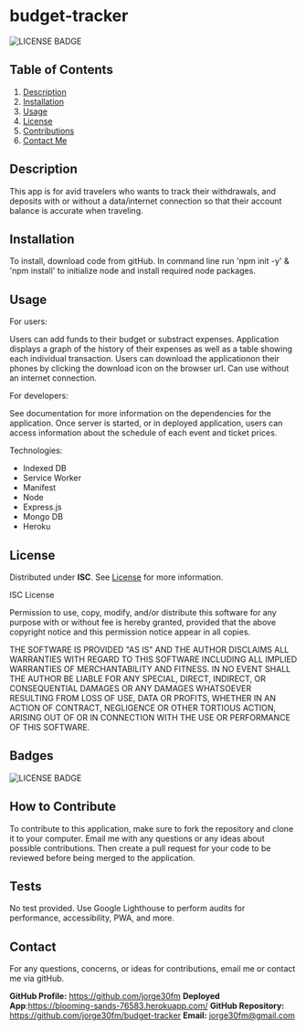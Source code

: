 # budget-tracker


![LICENSE BADGE](https://img.shields.io/badge/license-ISC-brightgreen?style=for-the-badge)

## Table of Contents

1. [Description](#description)
2. [Installation](#installation)
3. [Usage](#usage)
4. [License](#license)
5. [Contributions](#how-to-contribute)
6. [Contact Me](#contact)

## Description
This app is for avid travelers who wants to track their withdrawals, and deposits with or without a data/internet connection
so that their account balance is accurate when traveling.


## Installation
To install, download code from gitHub. In command line run 'npm init -y' & 'npm install' to initialize node and install required node packages.


## Usage
For users:

Users can add funds to their budget or substract expenses. Application displays a graph of the history of their expenses as well as a table showing each individual transaction. Users can download the applicationon their phones by clicking the download icon on the browser url. Can use without an internet connection.

For developers:

See documentation for more information on the dependencies for the application. Once server is started, or in deployed application, users can access information about the schedule of each event and ticket prices.

Technologies:

- Indexed DB
- Service Worker
- Manifest
- Node
- Express.js
- Mongo DB
- Heroku
## License

Distributed under **ISC**. See [License](https://spdx.org/licenses/ISC.html) for more information.



ISC License

Permission to use, copy, modify, and/or distribute this software for any purpose with or without fee is hereby granted, provided that the above copyright notice and this permission notice appear in all copies.

THE SOFTWARE IS PROVIDED "AS IS" AND THE AUTHOR DISCLAIMS ALL WARRANTIES WITH REGARD TO THIS SOFTWARE INCLUDING ALL IMPLIED WARRANTIES OF MERCHANTABILITY AND FITNESS. IN NO EVENT SHALL THE AUTHOR BE LIABLE FOR ANY SPECIAL, DIRECT, INDIRECT, OR CONSEQUENTIAL DAMAGES OR ANY DAMAGES WHATSOEVER RESULTING FROM LOSS OF USE, DATA OR PROFITS, WHETHER IN AN ACTION OF CONTRACT, NEGLIGENCE OR OTHER TORTIOUS ACTION, ARISING OUT OF OR IN CONNECTION WITH THE USE OR PERFORMANCE OF THIS SOFTWARE.

## Badges

![LICENSE BADGE](https://img.shields.io/badge/license-ISC-brightgreen?style=for-the-badge)

## How to Contribute

To contribute to this application, make sure to fork the repository and clone it to your computer. Email me with any questions or any ideas about possible contributions. Then create a pull request for your code to be reviewed before being merged to the application.

## Tests
No test provided. Use Google Lighthouse to perform audits for performance, accessibility, PWA, and more.

## Contact

For any questions, concerns, or ideas for contributions, email me or contact me via gitHub.

**GitHub Profile:** <https://github.com/jorge30fm>
**Deployed App**:<https://blooming-sands-76583.herokuapp.com/>
**GitHub Repository:** <https://github.com/jorge30fm/budget-tracker>
**Email:** jorge30fm@gmail.com






